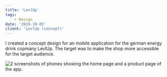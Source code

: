 ```yaml
---
title: 'LevlUp'
tags:
    - Design
date: '2019-10-05'
client: 'LevlUp (concept)'
---
```


<script>
    import { Image } from '$lib/components/image';

    import Mockup from './153shots_so.jpg?enhanced';
</script>

I created a concept design for an mobile application for the german energy drink copmany LevlUp. The target was to make the shop more accessible for the target audience.

<Image image={Mockup} alt="2 screenshots of phones showing the home page and a product page of the app." />

